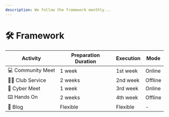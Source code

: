 ```yaml
---
description: We follow the framework monthly...
---
```


# 🛠 Framework

| Activity           | Preparation Duration  | Execution | Mode    |
| ------------------ | --------------------- | --------- | ------- |
| 💻 Community Meet  | 1 week                | 1st week  | Online  |
| 👨‍🏫 Club Service | 2 weeks               | 2nd week  | Offline |
| 🔐 Cyber Meet      | 1 week                | 3rd week  | Online  |
| ⌨️ Hands On        | 2 weeks               | 4th week  | Offline |
| 🧾 Blog            | Flexible              | Flexible  | -       |
